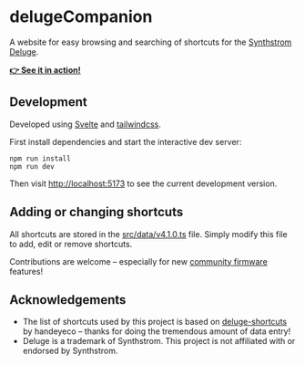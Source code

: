 # delugeCompanion

A website for easy browsing and searching of shortcuts for the [Synthstrom Deluge][].

**[👉 See it in action!](https://fheft.github.io/deluge-companion/)**

[Synthstrom Deluge]: https://synthstrom.com/product/deluge/

## Development

Developed using [Svelte][] and [tailwindcss][].

First install dependencies and start the interactive dev server:
```shell
npm run install
npm run dev
```

Then visit [http://localhost:5173](http://localhost:5173) to see the current development version.

[Svelte]: https://svelte.dev/
[tailwindcss]: https://tailwindcss.com/

## Adding or changing shortcuts

All shortcuts are stored in the [src/data/v4.1.0.ts](src/data/v4.1.0.ts) file.
Simply modify this file to add, edit or remove shortcuts.

Contributions are welcome – especially for new [community firmware][] features!

[community firmware]: https://github.com/SynthstromAudible/DelugeFirmware

## Acknowledgements

* The list of shortcuts used by this project is based on [deluge-shortcuts][] by handeyeco – thanks for doing the tremendous 
  amount of data entry!
* Deluge is a trademark of Synthstrom. This project is not affiliated with or endorsed by Synthstrom.

[deluge-shortcuts]: https://github.com/handeyeco/deluge-shortcuts